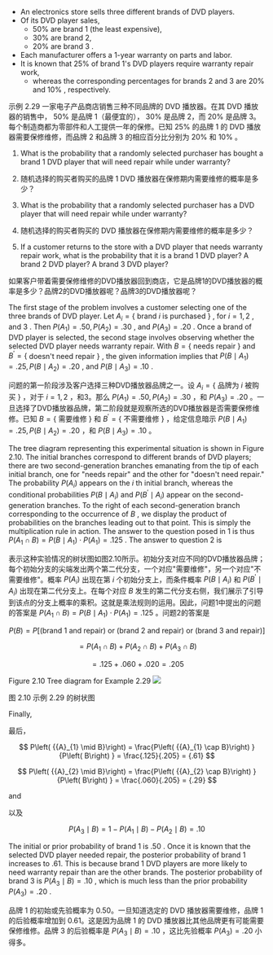 - An electronics store sells three different brands of DVD players. 
- Of its DVD player sales, 
	- ${50}\%$ are brand 1 (the least expensive), 
	- ${30}\%$ are brand 2, 
	- ${20}\%$ are brand 3 . 
- Each manufacturer offers a 1-year warranty on parts and labor. 
- It is known that ${25}\%$ of brand 1's DVD players require warranty repair work, 
	- whereas the corresponding percentages for brands 2 and 3 are ${20}\%$ and ${10}\%$ , respectively.

示例 2.29 一家电子产品商店销售三种不同品牌的 DVD 播放器。在其 DVD 播放器的销售中， ${50}\%$ 是品牌 1（最便宜的）， ${30}\%$ 是品牌 2，而 ${20}\%$ 是品牌 3。每个制造商都为零部件和人工提供一年的保修。已知 ${25}\%$ 的品牌 1 的 DVD 播放器需要保修维修，而品牌 2 和品牌 3 的相应百分比分别为 ${20}\%$ 和 ${10}\%$ 。

1.  What is the probability that a randomly selected purchaser has bought a brand 1 DVD player that will need repair while under warranty?

2.  随机选择的购买者购买的品牌 1 DVD 播放器在保修期内需要维修的概率是多少？

3.  What is the probability that a randomly selected purchaser has a DVD player that will need repair while under warranty?

4.  随机选择的购买者购买的 DVD 播放器在保修期内需要维修的概率是多少？

5.  If a customer returns to the store with a DVD player that needs warranty repair work, what is the probability that it is a brand 1 DVD player? A brand 2 DVD player? A brand 3 DVD player?

如果客户带着需要保修维修的DVD播放器回到商店，它是品牌1的DVD播放器的概率是多少？品牌2的DVD播放器呢？品牌3的DVD播放器呢？

The first stage of the problem involves a customer selecting one of the three brands of DVD player. Let ${A}_{i} = \{$ brand $i$ is purchased $\}$ , for $i = 1,2$ , and 3 . Then $P\left( {A}_{1}\right) = {.50},P\left( {A}_{2}\right) = {.30}$ , and $P\left( {A}_{3}\right) = {.20}$ . Once a brand of DVD player is selected, the second stage involves observing whether the selected DVD player needs warranty repair. With $B = \{$ needs repair $\}$ and ${B}^{\prime } = \{$ doesn't need repair $\}$ , the given information implies that $P\left( {B \mid {A}_{1}}\right) = {.25},P\left( {B \mid {A}_{2}}\right) = {.20}$ , and $P\left( {B \mid {A}_{3}}\right) = {.10}$ .

问题的第一阶段涉及客户选择三种DVD播放器品牌之一。设 ${A}_{i} = \{$ 品牌为 $i$ 被购买 $\}$ ，对于 $i = 1,2$ ，和3。那么 $P\left( {A}_{1}\right) = {.50},P\left( {A}_{2}\right) = {.30}$ ，和 $P\left( {A}_{3}\right) = {.20}$ 。一旦选择了DVD播放器品牌，第二阶段就是观察所选的DVD播放器是否需要保修维修。已知 $B = \{$ 需要维修 $\}$ 和 ${B}^{\prime } = \{$ 不需要维修 $\}$ ，给定信息暗示 $P\left( {B \mid {A}_{1}}\right) = {.25},P\left( {B \mid {A}_{2}}\right) = {.20}$ ，和 $P\left( {B \mid {A}_{3}}\right) = {.10}$ 。

The tree diagram representing this experimental situation is shown in Figure 2.10. The initial branches correspond to different brands of DVD players; there are two second-generation branches emanating from the tip of each initial branch, one for "needs repair" and the other for "doesn't need repair." The probability $P\left( {A}_{i}\right)$ appears on the $i$ th initial branch, whereas the conditional probabilities $P\left( {B \mid {A}_{i}}\right)$ and $P\left( {{B}^{\prime } \mid {A}_{i}}\right)$ appear on the second-generation branches. To the right of each second-generation branch corresponding to the occurrence of $B$ , we display the product of probabilities on the branches leading out to that point. This is simply the multiplication rule in action. The answer to the question posed in 1 is thus $P\left( {{A}_{1} \cap B}\right) = P\left( {B \mid {A}_{1}}\right) \cdot P\left( {A}_{1}\right) = {.125}$ . The answer to question 2 is

表示这种实验情况的树状图如图2.10所示。初始分支对应不同的DVD播放器品牌；每个初始分支的尖端发出两个第二代分支，一个对应"需要维修"，另一个对应"不需要维修"。概率 $P\left( {A}_{i}\right)$ 出现在第 $i$ 个初始分支上，而条件概率 $P\left( {B \mid {A}_{i}}\right)$ 和 $P\left( {{B}^{\prime } \mid {A}_{i}}\right)$ 出现在第二代分支上。在每个对应 $B$ 发生的第二代分支右侧，我们展示了引导到该点的分支上概率的乘积。这就是乘法规则的运用。因此，问题1中提出的问题的答案是 $P\left( {{A}_{1} \cap B}\right) = P\left( {B \mid {A}_{1}}\right) \cdot P\left( {A}_{1}\right) = {.125}$ 。问题2的答案是

$$
P\left( B\right) = P\left\lbrack \text{(brand 1 and repair) or (brand 2 and repair) or (brand 3 and repair)}\right\rbrack
$$

$$
= P\left( {{A}_{1} \cap B}\right) + P\left( {{A}_{2} \cap B}\right) + P\left( {{A}_{3} \cap B}\right)
$$

$$
= {.125} + {.060} + {.020} = {.205}
$$

Figure 2.10 Tree diagram for Example 2.29
![](01913607-292d-7d0a-a250-4b01870485a1_28_663477.jpg)

图 2.10 示例 2.29 的树状图

Finally,

最后，

$$
P\left( {{A}_{1} \mid B}\right) = \frac{P\left( {{A}_{1} \cap B}\right) }{P\left( B\right) } = \frac{.125}{.205} = {.61}
$$

$$
P\left( {{A}_{2} \mid B}\right) = \frac{P\left( {{A}_{2} \cap B}\right) }{P\left( B\right) } = \frac{.060}{.205} = {.29}
$$

and

以及

$$
P\left( {{A}_{3} \mid B}\right) = 1 - P\left( {{A}_{1} \mid B}\right) - P\left( {{A}_{2} \mid B}\right) = {.10}
$$

The initial or prior probability of brand 1 is .50 . Once it is known that the selected DVD player needed repair, the posterior probability of brand 1 increases to .61. This is because brand 1 DVD players are more likely to need warranty repair than are the other brands. The posterior probability of brand 3 is $P\left( {{A}_{3} \mid B}\right) = {.10}$ , which is much less than the prior probability $P\left( {A}_{3}\right) = {.20}$ .

品牌 1 的初始或先验概率为 0.50。一旦知道选定的 DVD 播放器需要维修，品牌 1 的后验概率增加到 0.61。这是因为品牌 1 的 DVD 播放器比其他品牌更有可能需要保修维修。品牌 3 的后验概率是 $P\left( {{A}_{3} \mid B}\right) = {.10}$ ，这比先验概率 $P\left( {A}_{3}\right) = {.20}$ 小得多。